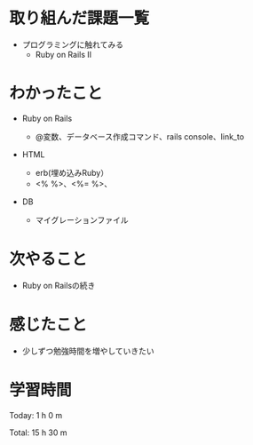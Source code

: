 # 取り組んだ課題一覧
- プログラミングに触れてみる
  - Ruby on Rails II

# わかったこと
- Ruby on Rails
  - @変数、データベース作成コマンド、rails console、link_to

- HTML
  - erb(埋め込みRuby）
  - <% %>、<%= %>、
 
- DB
  - マイグレーションファイル
  
# 次やること
- Ruby on Railsの続き
 
# 感じたこと
- 少しずつ勉強時間を増やしていきたい
  
# 学習時間
Today: 1 h 0 m

Total: 15 h 30 m
